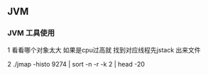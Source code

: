 ## JVM

### JVM 工具使用

1  看看哪个对象太大 如果是cpu过高就 找到对应线程先jstack 出来文件

2  ./jmap  -histo 9274 | sort -n -r -k 2 | head -20